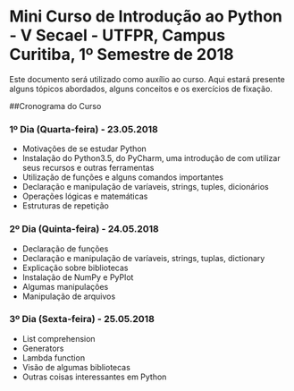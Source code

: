 # Mini Curso de Introdução ao Python - V Secael - UTFPR, Campus Curitiba, 1º Semestre de 2018 #

Este documento será utilizado como auxílio ao curso. Aqui estará presente alguns tópicos abordados, alguns conceitos e os exercícios de fixação.

##Cronograma do Curso

### 1º Dia (Quarta-feira) - 23.05.2018
- Motivações de se estudar Python
- Instalação do Python3.5, do PyCharm, uma introdução de com utilizar seus recursos e outras ferramentas
- Utilização de funções e alguns comandos importantes
- Declaração e manipulação de varíaveis, strings, tuples, dicionários
- Operações lógicas e matemáticas
- Estruturas de repetição


### 2º Dia (Quinta-feira) - 24.05.2018
- Declaração de funções
- Declaração e manipulação de varíaveis, strings, tuplas, dictionary
- Explicação sobre bibliotecas
- Instalação de NumPy e PyPlot
- Algumas manipulações
- Manipulação de arquivos

### 3º Dia (Sexta-feira) - 25.05.2018
- List comprehension
- Generators
- Lambda function
- Visão de algumas bibliotecas
- Outras coisas interessantes em Python

